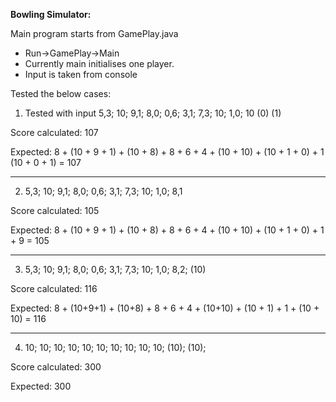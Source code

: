 **Bowling Simulator:**

Main program starts from GamePlay.java

- Run->GamePlay->Main
- Currently main initialises one player.
- Input is taken from console

Tested the below cases:
1. Tested with input 5,3; 10; 9,1; 8,0; 0,6; 3,1; 7,3; 10; 1,0; 10 (0) (1)

Score calculated: 107

Expected: 
8 + (10 + 9 + 1) + (10 + 8) + 8 + 6 + 4 + (10 + 10) + (10 + 1 + 0) + 1 (10 + 0 + 1) = 107 


---------------------------------------------------------------------------------------------------
   
2. 5,3; 10; 9,1; 8,0; 0,6; 3,1; 7,3; 10; 1,0; 8,1

Score calculated: 105

Expected:
8 + (10 + 9 + 1) + (10 + 8) + 8 + 6 + 4 + (10 + 10) + (10 + 1 + 0) + 1 + 9 = 105

----------------------------------------------------------------------------------------------------
3. 5,3; 10; 9,1; 8,0; 0,6; 3,1; 7,3; 10; 1,0; 8,2; (10)

Score calculated: 116

Expected:
8 + (10+9+1) + (10+8) + 8 + 6 + 4 + (10+10) + (10 + 1) + 1 + (10 + 10) = 116

----------------------------------------------------------------------------------------------------
4. 10; 10; 10; 10; 10; 10; 10; 10; 10; 10; (10); (10);

Score calculated: 300

Expected: 300
